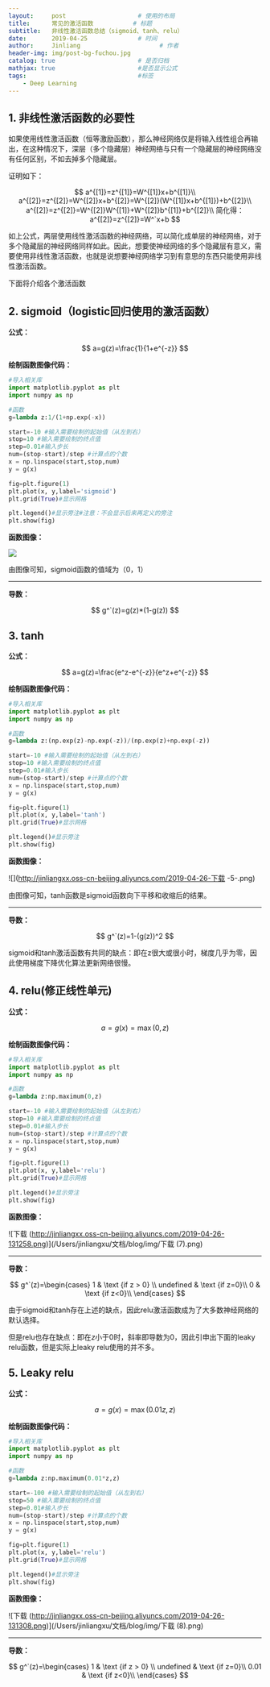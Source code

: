 ```yaml
---
layout:     post                    # 使用的布局
title:      常见的激活函数           # 标题 
subtitle:   非线性激活函数总结（sigmoid、tanh、relu） 
date:       2019-04-25              # 时间
author:     Jinliang                      # 作者
header-img: img/post-bg-fuchou.jpg
catalog: true                       # 是否归档
mathjax: true                       #是否显示公式
tags:                               #标签
    - Deep Learning
---
```


##  1. 非线性激活函数的必要性

如果使用线性激活函数（恒等激励函数），那么神经网络仅是将输入线性组合再输出，在这种情况下，深层（多个隐藏层）神经网络与只有一个隐藏层的神经网络没有任何区别，不如去掉多个隐藏层。

证明如下：


$$
a^{[1]}=z^{[1]}=W^{[1]}x+b^{[1]}\\
a^{[2]}=z^{[2]}=W^{[2]}x+b^{[2]}=W^{[2]}(W^{[1]}x+b^{[1]})+b^{[2]}\\
a^{[2]}=z^{[2]}=W^{[2]}W^{[1]}+W^{[2]}b^{[1]}+b^{[2]}\\
简化得：a^{[2]}=z^{[2]}=W^`x+b
$$


如上公式，两层使用线性激活函数的神经网络，可以简化成单层的神经网络，对于多个隐藏层的神经网络同样如此。因此，想要使神经网络的多个隐藏层有意义，需要使用非线性激活函数，也就是说想要神经网络学习到有意思的东西只能使用非线性激活函数。

下面将介绍各个激活函数

## 2. sigmoid（logistic回归使用的激活函数）

**公式：**


$$
a=g(z)=\frac{1}{1+e^{-z}}
$$


**绘制函数图像代码：**

```python
#导入相关库
import matplotlib.pyplot as plt
import numpy as np 

#函数
g=lambda z:1/(1+np.exp(-x))

start=-10 #输入需要绘制的起始值（从左到右）
stop=10 #输入需要绘制的终点值
step=0.01#输入步长
num=(stop-start)/step #计算点的个数
x = np.linspace(start,stop,num)
y = g(x)

fig=plt.figure(1)
plt.plot(x, y,label='sigmoid')
plt.grid(True)#显示网格

plt.legend()#显示旁注#注意：不会显示后来再定义的旁注
plt.show(fig)
```

**函数图像：**

![](http://jinliangxx.oss-cn-beijing.aliyuncs.com/2019-04-26-%E4%B8%8B%E8%BD%BD%20-5-.png)

由图像可知，sigmoid函数的值域为（0，1）

---

**导数：**


$$
g^`(z)=g(z)*(1-g(z))
$$


## 3. tanh

**公式：**


$$
a=g(z)=\frac{e^z-e^{-z}}{e^z+e^{-z}}
$$


**绘制函数图像代码：**

```python
#导入相关库
import matplotlib.pyplot as plt
import numpy as np 

#函数
g=lambda z:(np.exp(z)-np.exp(-z))/(np.exp(z)+np.exp(-z))

start=-10 #输入需要绘制的起始值（从左到右）
stop=10 #输入需要绘制的终点值
step=0.01#输入步长
num=(stop-start)/step #计算点的个数
x = np.linspace(start,stop,num)
y = g(x)

fig=plt.figure(1)
plt.plot(x, y,label='tanh')
plt.grid(True)#显示网格

plt.legend()#显示旁注
plt.show(fig)
```

**函数图像：**

![](http://jinliangxx.oss-cn-beijing.aliyuncs.com/2019-04-26-下载 -5-.png)

由图像可知，tanh函数是sigmoid函数向下平移和收缩后的结果。

---

**导数：**


$$
g^`(z)=1-(g(z))^2
$$


sigmoid和tanh激活函数有共同的缺点：即在z很大或很小时，梯度几乎为零，因此使用梯度下降优化算法更新网络很慢。

## 4. relu(修正线性单元)

**公式：**


$$
a=g(x)=\max(0,z)
$$


**绘制函数图像代码：**

```python
#导入相关库
import matplotlib.pyplot as plt
import numpy as np 

#函数
g=lambda z:np.maximum(0,z)

start=-10 #输入需要绘制的起始值（从左到右）
stop=10 #输入需要绘制的终点值
step=0.01#输入步长
num=(stop-start)/step #计算点的个数
x = np.linspace(start,stop,num)
y = g(x)

fig=plt.figure(1)
plt.plot(x, y,label='relu')
plt.grid(True)#显示网格

plt.legend()#显示旁注
plt.show(fig)
```

**函数图像：**

![下载 (http://jinliangxx.oss-cn-beijing.aliyuncs.com/2019-04-26-131258.png)](/Users/jinliangxu/文档/blog/img/下载 (7).png)

---

**导数：**


$$
g^`(z)=\begin{cases}
1  & \text {if z > 0} \\
undefined & \text {if z=0}\\
0 & \text {if z<0}\\
\end{cases}
$$


由于sigmoid和tanh存在上述的缺点，因此relu激活函数成为了大多数神经网络的默认选择。

但是relu也存在缺点：即在$z$小于0时，斜率即导数为0，因此引申出下面的leaky relu函数，但是实际上leaky relu使用的并不多。

## 5. Leaky relu

**公式：**


$$
a=g(x)=\max(0.01z,z)
$$


**绘制函数图像代码：**

```python
#导入相关库
import matplotlib.pyplot as plt
import numpy as np 

#函数
g=lambda z:np.maximum(0.01*z,z)

start=-100 #输入需要绘制的起始值（从左到右）
stop=50 #输入需要绘制的终点值
step=0.01#输入步长
num=(stop-start)/step #计算点的个数
x = np.linspace(start,stop,num)
y = g(x)

fig=plt.figure(1)
plt.plot(x, y,label='relu')
plt.grid(True)#显示网格

plt.legend()#显示旁注
plt.show(fig)
```

**函数图像：**

![下载 (http://jinliangxx.oss-cn-beijing.aliyuncs.com/2019-04-26-131308.png)](/Users/jinliangxu/文档/blog/img/下载 (8).png)

---

**导数：**


$$
g^`(z)=\begin{cases}
1  & \text {if z > 0} \\
undefined & \text {if z=0}\\
0.01 & \text {if z<0}\\
\end{cases}
$$
